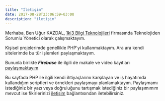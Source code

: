 ```yaml
---
title: "İletişim"
date: 2017-08-28T23:06:59+03:00
description: "iletişim"
---
```


Merhaba, Ben Uğur KAZDAL, [1ki3 Bilgi Teknolojileri](http://www.1ki3.com) firmasında Teknolojiden Sorumlu Yönetici olarak çalışmaktayım. 

Kişisel projelerimde genellikle PHP'yi kullanmaktayım. Ara ara kendi sitelerimde bu tür işlemleri paylaşmaktayım.

Bununla birlikte ***Firebase*** ile ilgili de makale ve video kayıtları [paylaşmaktayım](https://mobilsihirbazi.com)

Bu sayfada PHP ile ilgili kendi ihtiyaçlarımı karşılayan ve iş hayatımda kullandığım scriptleri ve örnekleri paylaşmayı planlamaktayım. Paylaşmamı istediğiniz bir yazı veya doğruluğunu tartışmak istediğiniz bir paylaşımımım mevcut ise fikirlerinizi [iletişim](/sayfa/iletisim) bağlantısından iletebilirsiniz.

